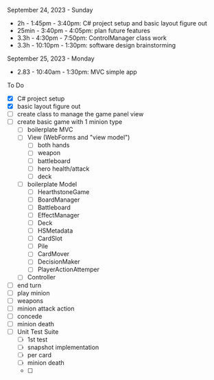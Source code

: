 

September 24, 2023 - Sunday

- 2h - 1:45pm - 3:40pm: C# project setup and basic layout figure out
- 25min - 3:40pm - 4:05pm: plan future features
- 3.3h - 4:30pm - 7:50pm: ControlManager class work
- 3.3h - 10:10pm - 1:30pm: software design brainstorming

September 25, 2023 - Monday

- 2.83 - 10:40am - 1:30pm: MVC simple app





To Do

- [x] C# project setup
- [x] basic layout figure out
- [ ] create class to manage the game panel view
- [ ] create basic game with 1 minion type
  - [ ] boilerplate MVC
  - [ ] View (WebForms and "view model")
    - [ ] both hands
    - [ ] weapon
    - [ ] battleboard
    - [ ] hero health/attack
    - [ ] deck
  - [ ] boilerplate Model
    - [ ] HearthstoneGame
    - [ ] BoardManager
    - [ ] Battleboard
    - [ ] EffectManager
    - [ ] Deck
    - [ ] HSMetadata
    - [ ] CardSlot
    - [ ] Pile
    - [ ] CardMover
    - [ ] DecisionMaker
    - [ ] PlayerActionAttemper
  - [ ] Controller
- [ ] end turn
- [ ] play minion
- [ ] weapons
- [ ] minion attack action
- [ ] concede
- [ ] minion death
- [ ] Unit Test Suite
  - [ ] 1st test
  - [ ] snapshot implementation
  - [ ] per card
  - [ ] minion death
  - [ ] 
